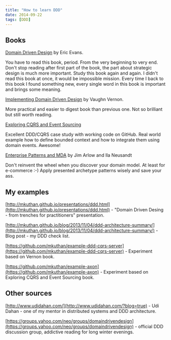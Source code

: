 ```yaml
---
title: "How to learn DDD"
date: 2014-09-22
tags: [DDD]
---
```


## Books

[Domain Driven Design](https:///show/179133.Domain_Driven_Designwww.goodreads.com/book) by Eric Evans. 

You have to read this book, period. From the very beginning to very end. 
Don't stop reading after first part of the book, the part about strategic design is much more important.
Study this book again and again. I didn't read this book at once, it would be impossible mission. 
Every time I back to this book I found something new, every single word in this book is important and brings some meaning.

[Implementing Domain Driven Design](https://www.goodreads.com/book/show/15756865-implementing-domain-driven-design) by Vaughn Vernon.

More practical and easier to digest book than previous one. Not so brilliant but still worth reading.

[Exploring CQRS and Event Sourcing](https://www.goodreads.com/book/show/19086899-exploring-cqrs-and-event-sourcing)

Excellent DDD/CQRS case study with working code on GitHub. 
Real world example how to define bounded context and how to integrate them using domain events.
Awesome!

[Enterprise Patterns and MDA](https://www.goodreads.com/book/show/434826.Enterprise_Patterns_and_MDA) by Jim Arlow and Ila Neusandt

Don't reinvent the wheel when you discover your domain model. At least for e-commerce :-) 
Apply presented archetype patterns wisely and save your ass. 

## My examples

[http://mkuthan.github.io/presentations/ddd.html](http://mkuthan.github.io/presentations/ddd.html) - "Domain Driven Desing - from trenches for practitioners" presentation.

[http://mkuthan.github.io/blog/2013/11/04/ddd-architecture-summary/](http://mkuthan.github.io/blog/2013/11/04/ddd-architecture-summary/) - Blog post - my DDD check list.

[https://github.com/mkuthan/example-ddd-cqrs-server](https://github.com/mkuthan/example-ddd-cqrs-server) - Experiment based on Vernon book.

[https://github.com/mkuthan/example-axon](https://github.com/mkuthan/example-axon) - Experiment based on Exploring CQRS and Event Sourcing book.

## Other sources

[http://www.udidahan.com/](http://www.udidahan.com/?blog=true) - Udi Dahan - one of my mentor in distributed systems and DDD architecture.

[https://groups.yahoo.com/neo/groups/domaindrivendesign](https://groups.yahoo.com/neo/groups/domaindrivendesign) - official DDD discussion group, addictive reading for long winter evenings.
